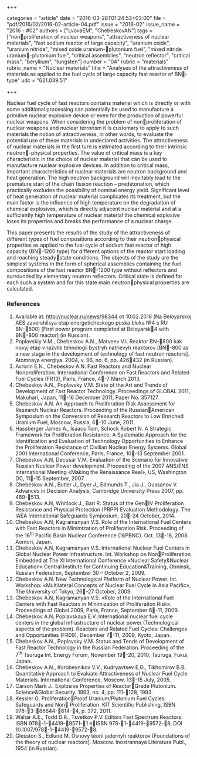 +++

categories = "article"
date = "2016-03-28T01:24:53+03:00"
file = "pdf/2016/02/2016-02-article-04.pdf"
issue = "2016-02"
issue_name = "2016 - #02"
authors = ["LvovaEM", "ChebeskovAN"]
tags = ["nonproliferation of nuclear weapons", "attractiveness of nuclear materials", "fast sodium reactor of large capacity", "uranium oxide", "uranium nitride", "mixed oxide uranium-plutonium fuel", "mixed nitride uranium-plutonium fuel", "critical assemblies", "neutron reflector", "critical mass", "beryllium", "tungsten"]
number = "04"
rubric = "materials"
rubric_name = "Nuclear materials"
title = "Analyses of the attractiveness of materials as applied to the fuel cycle of large capacity fast reactor of BN-type"
udc = "621.039.51"


+++


Nuclear fuel cycle of fast reactors contains material which is directly or with some additional processing can potentially be used to manufacture a primitive nuclear explosive device or even for the production of powerful nuclear weapons. 
When considering the problem of nonproliferation of nuclear weapons and nuclear terrorism it is customary to apply to such materials the notion of attractiveness, in other words, to evaluate the potential use of these materials in undeclared activities. 
The attractiveness of nuclear materials in the first turn is estimated according to their intrinsic neutron-physical properties. 
The value of critical mass is a key characteristic in the choice of nuclear material that can be used to manufacture nuclear explosive devices. 
In addition to critical mass, important characteristics of nuclear materials are
neutron background and heat generation. 
The high neutron background will inevitably lead to the premature start of the chain fission reaction – predetonation, which practically excludes the possibility of nominal energy yield. 
Significant level of heat generation of nuclear material complicates its treatment, but the main factor is the influence of high temperature on the degradation of chemical explosives, which is directly adjacent nuclear material and at a sufficiently high temperature of nuclear material the chemical explosive loses its properties and breaks the performance of a nuclear charge.

This paper presents the results of the study of the attractiveness of different types of fuel compositions according to their neutronphysical properties as applied to the fuel cycle of sodium fast reactor of high capacity (BN-1200 type) for different options of the reactor start loading and reaching steadystate conditions. 
The objects of the study are the simplest systems in the form of spherical assemblies containing the fuel compositions of the fast reactor BN-1200 type without reflectors and surrounded by elementary neutron reflectors. 
Critical state is defined for each such a system and for this state main neutronphysical properties are calculated.

### References

1. Available at: http://nuclear.ru/news/98344 от 10.02.2016 (Na Beloyarskoj AES
zavershilsya etap energeticheskogo puska bloka №4 s RU BN-800) [First power program completed at Beloyarsk4 with BN-800 reactor] (in Russian).
2. Poplavskiy V.M., Chebeskov A.N., Matveev V.I. Reaktor BN-800 kak novyj etap v razvitii tehnologii bystryh natrievyh reaktorov [BN-800 as a new stage in the development of technology of fast neutron reactors]. Atomnaya energiya. 2004, v. 96, no. 6, pp. 426432 (in Russian).
3. Avrorin E.N., Chebeskov A.N. Fast Reactors and Nuclear Nonproliferation. International Conference on Fast Reactors and Related Fuel Cycles (FR13), Paris, France, 4-7 March 2013.
4. Chebeskov A.N., Poplavsky V.M. State of the Art and Trends of Development of Fast Reactor Technology. Proceedings of GLOBAL 2011, Makuhari, Japan, 11-16 December 2011, Paper No. 357127.
5. Chebeskov A.N. An Approach to Proliferation Risk Assessment for Research Nuclear Reactors. Proceeding of the RussianAmerican Symposium on the Conversion of Research Reactors to Low Enriched Uranium Fuel, Moscow, Russia, 6-10 June, 2011.
6. Hassberger James A., Isaacs Tom, Schock Robert N. A Strategic Framework for Proliferation Resistance: A Systematic Approach for the Identification and Evaluation of Technology Opportunities to Enhance the Proliferation Resistance of Civilian Nuclear Energy Systems. Global 2001 International Conference, Paris, France, 10-13 September 2001.
7. Chebeskov A.N, Decusar V.M. Evaluation of the Scenario for Innovative Russian Nuclear Power development. Proceeding of the 2007 ANS/ENS International Meeting «Making the Renaissance Real», US, Washington DC, 11-15 September, 2007.
8. Chebeskov A.N., Butler J., Dyer J., Edmunds T., Jia J., Oussanov V. Advances in Decision Analysis, Cambridge University Press 2007, pp. 489-513.
9. Chebeskov A.N, Whitlock J., Bari R. Status of the GenIV Proliferation Resistance and Physical Protection (PRPP) Evaluation Methodology. The IAEA International Safeguards Symposium, 20-24 October, 2014.
10. Chebeskov A.N, Kagramanyan V.S. Role of the International Fuel Centers with Fast Reactors in Minimization of Proliferation Risk. Proceeding of the 16<sup>th</sup> Pacific Basin Nuclear Conference (16PBNC). Oct. 13-18, 2008. Aomori, Japan.
11. Chebeskov A.N, Kagramanyan V.S. International Nuclear Fuel Centers in Global Nuclear Power Infrastructure. Int. Workshop on NonProliferation Embedded at The XI International Conference «Nuclear Safety&Nuclear Education» Central Institute for Continuing Education&Training, Obninsk, Russian Federation, September 30 – October 2, 2009.
12. Chebeskov A.N. New Technological Platform of Nuclear Power. Int. Workshop: «Multilateral Concepts of Nuclear Fuel Cycle in Asia Pacific», The University of Tokyo, 26-27 October, 2009.
13. Chebeskov A.N, Kagramanyan V.S. «Role of the International Fuel Centers with Fast Reactors in Minimization of Proliferation Risk». Proceedings of Global 2009, Paris, France, September 6-11, 2009.
14. Chebeskov A.N, Poplavskaya E.V. International nuclear fuel cycle centers in the global infrastructure of nuclear power (Technological aspects of the problem). Reactors and Related Fuel Cycles: Challenges and Opportunities (FR09), December 7-11, 2009, Kyoto, Japan.
15. Chebeskov A.N., Poplavsky V.M. Status and Tends of Development of Fast Reactor Technology in the Russian Federation. Proceeding of the 7<sup>th</sup> Tsuruga Int. Energy Forum, November 19-20, 2010, Tsuruga, Fukui, Japan.
16. Chebeskov A.N., Korobeynikov V.V., Kudryavtsev E.G., Tikhomirov B.B. Quantitative Approach to Evaluate Attractiveness of Nuclear Fuel Cycle Materials. International Conference, Moscow, 13-15 July, 2005.
17. Carson Mark J.. Explosive Properties of ReactorGrade Plutonium. Science&Global Security. 1993, no. 4, pp. 111-128, 1993.
18. Kessler G. ProliferationProof Uranium/Plutonium Fuel Cycles. Safeguards and Non Proliferation. KIT Scientific Publishing, ISBN 978-3-86644-614-4, p. 372, 2011.
19. Waltar A.E., Todd D.R., Tsvetkov P.V. Editors Fast Spectrum Reactors. ISBN 978-1-4419-9571-1 eISBN 978-1-4419-9572-8, DOI 10.1007/978-1-4419-9572-8.
20. Glesston S., Edlund М. Osnovy teorii jadernyh reaktorov [Foundations of the theory of nuclear reactors]. Moscow. Inostrannaya Literatura Publ., 1954 (in Russian).